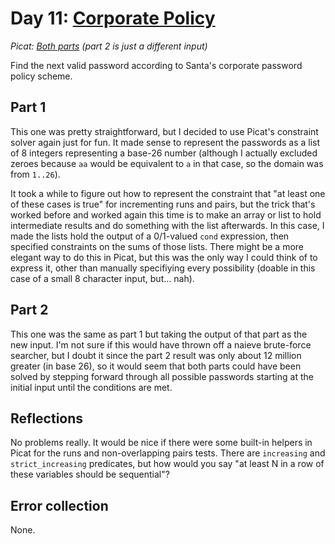 # Day 11: [Corporate Policy](https://adventofcode.com/2015/day/11)
*Picat: [Both parts](https://github.com/DestyNova/advent_of_code_2015/blob/main/day11/main.pi) (part 2 is just a different input)*

Find the next valid password according to Santa's corporate password policy scheme.

## Part 1

This one was pretty straightforward, but I decided to use Picat's constraint solver again just for fun. It made sense to represent the passwords as a list of 8 integers representing a base-26 number (although I actually excluded zeroes because `aa` would be equivalent to `a` in that case, so the domain was from `1..26`).

It took a while to figure out how to represent the constraint that "at least one of these cases is true" for incrementing runs and pairs, but the trick that's worked before and worked again this time is to make an array or list to hold intermediate results and do something with the list afterwards. In this case, I made the lists hold the output of a 0/1-valued `cond` expression, then specified constraints on the sums of those lists.
There might be a more elegant way to do this in Picat, but this was the only way I could think of to express it, other than manually specifiying every possibility (doable in this case of a small 8 character input, but... nah).

## Part 2

This one was the same as part 1 but taking the output of that part as the new input. I'm not sure if this would have thrown off a naieve brute-force searcher, but I doubt it since the part 2 result was only about 12 million greater (in base 26), so it would seem that both parts could have been solved by stepping forward through all possible passwords starting at the initial input until the conditions are met.

## Reflections

No problems really. It would be nice if there were some built-in helpers in Picat for the runs and non-overlapping pairs tests. There are `increasing` and `strict_increasing` predicates, but how would you say "at least N in a row of these variables should be sequential"?

## Error collection

None.
